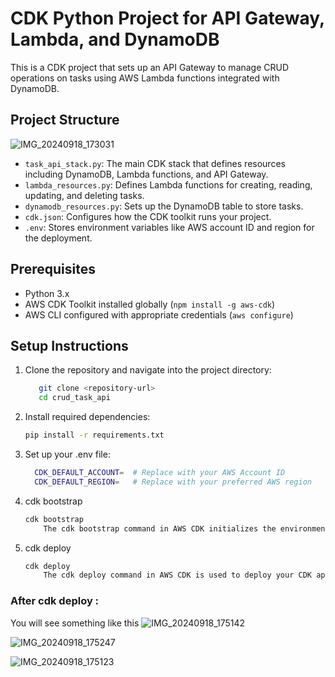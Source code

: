 # CDK Python Project for API Gateway, Lambda, and DynamoDB

This is a CDK project that sets up an API Gateway to manage CRUD operations on tasks using AWS Lambda functions integrated with DynamoDB.

## Project Structure
![IMG_20240918_173031](https://github.com/user-attachments/assets/0c5815ec-a537-44cb-8c89-18a7417a8981)


- `task_api_stack.py`: The main CDK stack that defines resources including DynamoDB, Lambda functions, and API Gateway.
- `lambda_resources.py`: Defines Lambda functions for creating, reading, updating, and deleting tasks.
- `dynamodb_resources.py`: Sets up the DynamoDB table to store tasks.
- `cdk.json`: Configures how the CDK toolkit runs your project.
- `.env`: Stores environment variables like AWS account ID and region for the deployment.

## Prerequisites

- Python 3.x
- AWS CDK Toolkit installed globally (`npm install -g aws-cdk`)
- AWS CLI configured with appropriate credentials (`aws configure`)

## Setup Instructions

1. Clone the repository and navigate into the project directory:
      ```bash
         git clone <repository-url>
         cd crud_task_api
2. Install required dependencies:
    ```bash
    pip install -r requirements.txt
3. Set up your .env file:
    ```bash
      CDK_DEFAULT_ACCOUNT=  # Replace with your AWS Account ID
      CDK_DEFAULT_REGION=   # Replace with your preferred AWS region
4. cdk bootstrap 
      ```bash
      cdk bootstrap
          The cdk bootstrap command in AWS CDK initializes the environment in which you will deploy CDK applications. It sets up the necessary resources in your AWS account to support CDK deployments.
5. cdk deploy 
    ``` bash
    cdk deploy 
        The cdk deploy command in AWS CDK is used to deploy your CDK application to your AWS account.
### After cdk deploy :
  You will see something like this 
![IMG_20240918_175142](https://github.com/user-attachments/assets/000c6829-f646-413c-9a31-b080c56751a5)

![IMG_20240918_175247](https://github.com/user-attachments/assets/a01fed9b-170f-49d4-98ea-f7af643fe02e)

![IMG_20240918_175123](https://github.com/user-attachments/assets/d12cc22c-4943-48cb-8362-7b7c3df64e8f)




